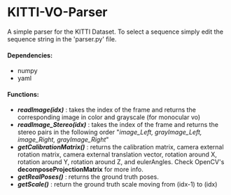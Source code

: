 # KITTI-VO-Parser
A simple parser for the KITTI Dataset.
To select a sequence simply edit the sequence string in the 'parser.py' file.

#### Dependencies:
- numpy
- yaml

#### Functions:
- __*readImage(idx)*__ : takes the index of the frame and returns the corresponding image in color and grayscale (for monocular vo)
- __*readImage_Stereo(idx)*__ : takes the index of the frame and returns the stereo pairs in the following order  "_image_Left, grayImage_Left, image_Right, grayImage_Right_"
- __*getCalibrationMatrix()*__ : returns the calibration matrix, camera external rotation matrix, camera external translation vector, rotation around X, rotation around Y, rotation around Z, and eulerAngles. Check OpenCV's __decomposeProjectionMatrix__ for more info.
- __*getRealPoses()*__ : returns the ground truth poses.
- __*getScale()*__ : return the ground truth scale moving from (idx-1) to (idx)
